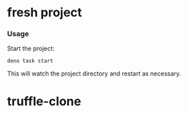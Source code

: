 # fresh project

### Usage

Start the project:

```
deno task start
```

This will watch the project directory and restart as necessary.
# truffle-clone
